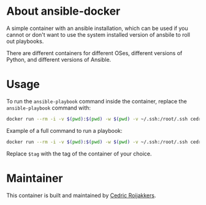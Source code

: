 # About ansible-docker
A simple container with an ansible installation, which can be used if you cannot or don't want to use the system installed version of ansbile to roll out playbooks.

There are different containers for different OSes, different versions of Python, and different versions of Ansible.

# Usage
To run the `ansible-playbook` command inside the container, replace the `ansible-playbook` command with:

```sh
docker run --rm -i -v $(pwd):$(pwd) -w $(pwd) -v ~/.ssh:/root/.ssh cedricroijakkers/ansible-docker:$tag ansible-playbook
```

Example of a full command to run a playbook:

```sh
docker run --rm -i -v $(pwd):$(pwd) -w $(pwd) -v ~/.ssh:/root/.ssh cedricroijakkers/ansible-docker:$tag ansible-playbook -i inventories/foo playbooks/bar.yml
```

Replace `$tag` with the tag of the container of your choice.

# Maintainer
This container is built and maintained by [Cedric Roijakkers](mailto:cedric@roijakkers.be).